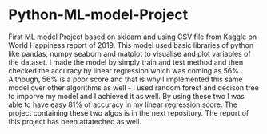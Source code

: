 # Python-ML-model-Project
First ML model Project based on sklearn and using CSV file from Kaggle on World Happiness report of 2019.
This model used basic libraries of python like pandas, numpy seaborn and matplot to visualise and plot variables of the dataset.
I made the model by simply train and test method and then checked the accuracy by linear regression which was coming as 56%.
Although, 56% is a poor score and that is why I implemented this same model over other algorithms as well - 
I used random forest and decison tree to imporve my model and I achieved it as well. By using these two I was able to have easy 81% of accuracy in my linear regression score. 
The project containing these two algos is in the next repository.
The report of this project has been attateched as well.
